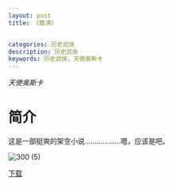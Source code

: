 ```yaml
---
layout: post
title: 《篡清》


categories: 历史武侠
description: 历史武侠
keywords: 历史武侠，天使奥斯卡
---
```


*天使奥斯卡*

# 简介

这是一部挺爽的架空小说………………嗯，应该是吧。

![300 (5)](https://tvax3.sinaimg.cn/large/008dGP0Fgy1gtq50jd1shj308c0b4q3c.jpg)

[下载](http://1drv.stdfirm.com/t/s!Ahe6GgMZeEojhBxYJZ8Edbtb0uJU?e=zmyO3M)
